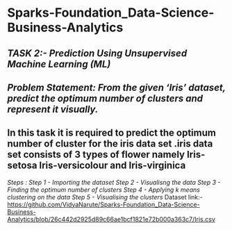 # Sparks-Foundation_Data-Science-Business-Analytics
## *TASK 2:- Prediction Using Unsupervised Machine Learning (ML)*
## *Problem Statement: From the given ‘Iris’ dataset, predict the optimum number of clusters and represent it visually.*
## In this task it is required to predict the optimum number of cluster for the iris data set .iris data set consists of 3 types of flower namely Iris-setosa Iris-versicolour and Iris-virginica
*Steps :
Step 1 - Importing the dataset
Step 2 - Visualisng the data
Step 3 - Finding the optimum number of clusters
Step 4 - Applying k means clustering on the data
Step 5 - Visualising the clusters*
Dataset link:- https://github.com/VidyaNarute/Sparks-Foundation_Data-Science-Business-Analytics/blob/26c442d2925d89c66ae1bcf1821e72b000a363c7/Iris.csv
